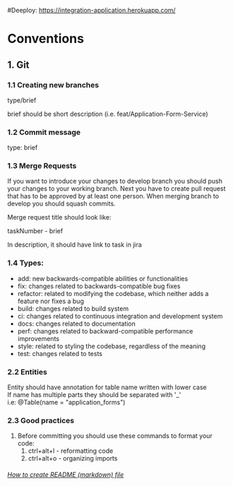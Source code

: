 #Deeploy: 
https://integration-application.herokuapp.com/

# Conventions

## 1. Git

### 1.1 Creating new branches

type/brief

brief should be short description (i.e. feat/Application-Form-Service)

### 1.2 Commit message

type: brief

### 1.3 Merge Requests

If you want to introduce your changes to develop branch you should push your changes to your working branch.
Next you have to create pull request that has to be approved by at least one person.
When merging branch to develop you should squash commits.

Merge request title should look like:

taskNumber - brief

In description, it should have link to task in jira

### 1.4 Types:

- add: new backwards-compatible abilities or functionalities
- fix: changes related to backwards-compatible bug fixes
- refactor: related to modifying the codebase, which neither adds a feature nor fixes a bug
- build: changes related to build system
- ci: changes related to continuous integration and development system
- docs: changes related to documentation
- perf: changes related to backward-compatible performance improvements
- style: related to styling the codebase, regardless of the meaning
- test: changes related to tests


### 2.2 Entities

Entity should have annotation for table name written with lower case <br/>
If name has multiple parts they should be separated with '_' <br/>
i.e: @Table(name = "application_forms")

### 2.3 Good practices

1. Before committing you should use these commands to format your code:
    1. ctrl+alt+l - reformatting code
    2. ctrl+alt+o - organizing imports

###### [How to create README (markdown) file](https://www.markdownguide.org/basic-syntax/)

